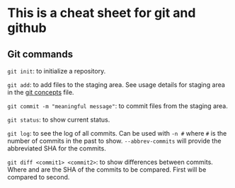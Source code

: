 # This is a cheat sheet for git and github
## Git commands
`git init`: to initialize a repository.  

`git add`: to add files to the staging area. See usage details for staging area in the [git concepts](/git_and_github_concepts/git_concepts.md) file.

`git commit -m "meaningful message"`: to commit files from the staging area.  

`git status`: to show current status.  

`git log`: to see the log of all commits. Can be used with `-n #` where `#` is the number of commits in the past to show. `--abbrev-commits` will provide the abbreviated SHA for the commits.  

`git diff <commit1> <commit2>`: to show differences between commits. Where <commit1> and <commit2> are the SHA of the commits to be compared. First will be compared to second.  